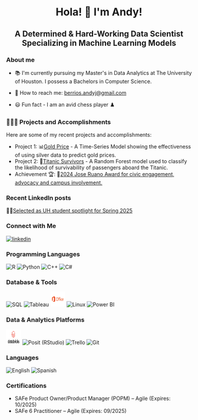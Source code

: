 <h1 align="center"> Hola! 🤠 I'm Andy!</h1>
<h2 align="center"> A Determined & Hard-Working Data Scientist Specializing in Machine Learning Models </h2>

### About me

- 📚 I'm currently pursuing my Master's in Data Analytics at The University of Houston. I possess a Bachelors in Computer Science.

- 📧 How to reach me: berrios.andyj@gmail.com

- 😃 Fun fact - I am an avid chess player ♟️

<h3>👨🏻‍💻 Projects and Accomplishments </h3>

Here are some of my recent projects and accomplishments:
- Project 1: 📊[Gold Price](https://github.com/AndyBerrios/Gold-Silver-Time-Series) - A Time-Series Model showing the effectiveness of using silver data to predict gold prices.
- Project 2: 📂[Titanic Survivors](https://github.com/AndyBerrios/Titanic_Random_Forest) - A Random Forest model used to classify the likelihood of survivability of passengers aboard the Titanic.
- Achievement 🏆: 🎯[2024 Jose Ruano Award for civic engagement, advocacy and campus involvement.](https://www.hacu.net/NewsBot.asp?MODE=VIEW&ID=4883)

<h3> Recent LinkedIn posts </h3>

👨‍🎓[Selected as UH student spotlight for Spring 2025](https://www.linkedin.com/posts/andy-berrios_student-spotlight-andy-berrios-activity-7290096985867440128-M3Fu?utm_source=share&utm_medium=member_desktop)

<h3> Connect with Me </h3>

<a href="https://www.linkedin.com/in/andy-berrios/" target="_blank">
  <img src="https://cdn.jsdelivr.net/gh/devicons/devicon/icons/linkedin/linkedin-original.svg" 
       alt="linkedin" width="40" height="40"/>
</a>

<!-- Programming Languages -->
<h3>Programming Languages</h3>
<p align="left">
  <!-- R -->
  <img src="https://cdn.jsdelivr.net/gh/devicons/devicon/icons/r/r-original.svg" 
       width="40" height="40" alt="R" />
  <!-- Python -->
  <img src="https://cdn.jsdelivr.net/gh/devicons/devicon/icons/python/python-original.svg" 
       width="40" height="40" alt="Python" />
  <!-- C++ -->
  <img src="https://cdn.jsdelivr.net/gh/devicons/devicon/icons/cplusplus/cplusplus-original.svg" 
       width="40" height="40" alt="C++" />
  <!-- C# -->
  <img src="https://cdn.jsdelivr.net/gh/devicons/devicon/icons/csharp/csharp-original.svg" 
       width="40" height="40" alt="C#" />
</p>

<!-- Database & Tools -->
<h3>Database &amp; Tools</h3>
<p align="left">
  <!-- SQL (using MySQL icon here as a stand-in for SQL) -->
  <img src="https://cdn.jsdelivr.net/gh/devicons/devicon/icons/mysql/mysql-original.svg"
       width="40" height="40" alt="SQL" />
  <!-- Tableau -->
  <img src="https://upload.wikimedia.org/wikipedia/commons/4/4b/Tableau_Logo.png"
       width="40" height="40" alt="Tableau" />
<!-- Microsoft Office -->
<img src="./icons/Microsoft_Office-Logo.wine.png" 
     width="40" height="40" 
     alt="Microsoft Office Logo" />
  <!-- Linux -->
  <img src="https://cdn.jsdelivr.net/gh/devicons/devicon/icons/linux/linux-original.svg"
       width="40" height="40" alt="Linux" />
  <!-- Power BI -->
  <img src="https://upload.wikimedia.org/wikipedia/commons/c/cf/New_Power_BI_Logo.svg"
       width="40" height="40" alt="Power BI" />
</p>

<!-- Data & Analytics Platforms -->
<h3>Data &amp; Analytics Platforms</h3>
<p align="left">
<!-- Databricks -->
<img src="./icons/Databricks_Logo.png" 
     width="40" height="40" 
     alt="Databricks Logo" />
  <!-- Posit (formerly RStudio) using devicon's RStudio icon -->
  <img src="https://cdn.jsdelivr.net/gh/devicons/devicon/icons/rstudio/rstudio-original.svg"
       width="40" height="40" alt="Posit (RStudio)" />
  <!-- Trello -->
  <img src="https://cdn.jsdelivr.net/gh/devicons/devicon/icons/trello/trello-plain.svg"
       width="40" height="40" alt="Trello" />
  <!-- Git -->
  <img src="https://cdn.jsdelivr.net/gh/devicons/devicon/icons/git/git-original.svg"
       width="40" height="40" alt="Git" />
</p>

<!-- Languages -->
<h3>Languages</h3>
<p align="left">
  <!-- English -->
  <img src="https://upload.wikimedia.org/wikipedia/commons/a/a4/Flag_of_the_United_States.svg"
       width="40" height="40" alt="English" />
  <!-- Spanish (Fluent) -->
  <img src="https://upload.wikimedia.org/wikipedia/commons/9/9a/Flag_of_Spain.svg"
       width="40" height="40" alt="Spanish" />
</p>

<!-- Certifications -->
<h3>Certifications</h3>
<ul>
  <li>SAFe Product Owner/Product Manager (POPM) – Agile (Expires: 10/2025)</li>
  <li>SAFe 6 Practitioner – Agile (Expires: 09/2025)</li>
</ul>


<!--
**AndyBerrios/AndyBerrios** is a ✨ _special_ ✨ repository because its `README.md` (this file) appears on your GitHub profile.

Here are some ideas to get you started:

- 🔭 I’m currently working on ...
- 🌱 I’m currently learning ...
- 👯 I’m looking to collaborate on ...
- 🤔 I’m looking for help with ...
- 💬 Ask me about ...
- 📫 How to reach me: ...
- 😄 Pronouns: ...
- ⚡ Fun fact: ...
-->
